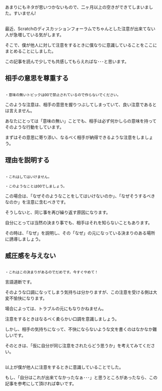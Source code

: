 あまりにもネタが思いつかないもので、二ヶ月以上の空きができてしまいました。すいません!

<br>
最近、Scratchのディスカッションフォーラムでちゃんとした注意が出来てない人が急増している気がします。

そこで、僕が他人に対して注意をするときに僕なりに意識していることをここにまとめることにしました。

この記事を読んで少しでも共感してもらえればな･･･と思います。

## 相手の意思を尊重する
<pre><code>
・意味の無いトピックはOOで禁止されているので作らないでください。
</code></pre>

このような注意は、相手の意思を握りつぶしてしまっていて、良い注意であるとは言えません。

あなたにとっては「意味の無い」ことでも、相手は必ず何かしらの意味を持ってそのような行動をしています。

まずはその意思に寄り添い、なるべく相手が納得できるような注意をしましょう。

## 理由を説明する
<pre><code>
・これはしてはいけません。

・このようなことはOOでしましょう。
</code></pre>

この場合は、「なぜそのようなことをしてはいけないのか」、「なぜそうするべきなのか」を注意に含むべきです。

そうしないと、同じ事を再び繰り返す原因になります。

自分にとっては当然の決まり事でも、相手はそれを知らないこともあります。

その時は、「なぜ」を説明し、その「なぜ」の元になっている決まりのある場所に誘導しましょう。

## 威圧感を与えない
<pre><code>
・これはこの決まりがあるのでだめです。今すぐやめて！
</code></pre>

言語道断です。

そのような口調になってしまう気持ちは分かりますが、この注意を受ける側は大変不愉快になります。

場合によっては、トラブルの元にもなりかねません。

注意をするときはなるべく柔らかい口調を意識しましょう。

しかし、相手の気持ちになって、不快にならないような文を書くのはなかなか難しいです。

そのときは、「仮に自分が同じ注意をされたらどう思うか」を考えてみてください。

<br>
以上が僕が他人に注意をするときに意識していることでした。

もし、「自分はこれが出来てなかったなぁ･･･」と思うところがあったなら、この記事を参考にして頂ければ幸いです。